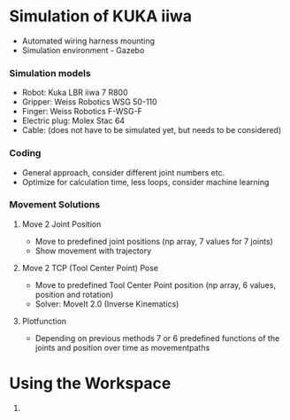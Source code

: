 # Simulation of KUKA iiwa 
- Automated wiring harness mounting
- Simulation environment - Gazebo


### Simulation models
- Robot:            Kuka LBR iiwa 7 R800
- Gripper:          Weiss Robotics WSG 50-110
- Finger:           Weiss Robotics F-WSG-F
- Electric plug:    Molex Stac 64
- Cable:            (does not have to be simulated yet, but needs to be considered)


### Coding
- General approach, consider different joint numbers etc.
- Optimize for calculation time, less loops, consider machine learning


### Movement Solutions
1. Move 2 Joint Position
    - Move to predefined joint positions (np array, 7 values for 7 joints) 
    - Show movement with trajectory

2. Move 2 TCP (Tool Center Point) Pose
    - Move to predefined Tool Center Point position (np array, 6 values, position and rotation)
    - Solver: MoveIt 2.0 (Inverse Kinematics)

3. Plotfunction
    - Depending on previous methods 7 or 6 predefined functions of the joints and position over time as movementpaths



# Using the Workspace
1. 
